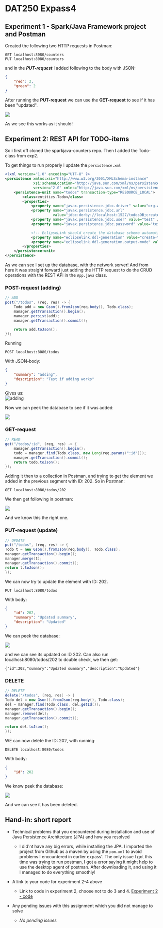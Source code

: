 # DAT250 Expass4

## Experiment 1 - Spark/Java Framework project and Postman

Created the following two HTTP requests in Postman:

```HTTP
GET localhost:8080/counters
PUT localhost:8080/counters
```
and in the ***PUT-request*** I added following to the body with JSON: 

```JSON
{
    "red": 3,
    "green": 2
}
```

After running the **PUT-request** we can use the **GET-request** to see if it has been "updated". 

![](img/Postman.PNG)

As we see this works as it should! 

## Experiment 2: REST API for TODO-items
So i first off cloned the sparkjava-counters repo. Then I added the Todo-class from exp2. 

To get things to run properly I update the ```persistence.xml```

```xml
<?xml version="1.0" encoding="UTF-8" ?>
<persistence xmlns:xsi="http://www.w3.org/2001/XMLSchema-instance"
             xsi:schemaLocation="http://java.sun.com/xml/ns/persistence http://java.sun.com/xml/ns/persistence/persistence_2_0.xsd"
             version="2.0" xmlns="http://java.sun.com/xml/ns/persistence">
    <persistence-unit name="todos" transaction-type="RESOURCE_LOCAL">
        <class>entities.Todo</class>
        <properties>
            <property name="javax.persistence.jdbc.driver" value="org.apache.derby.jdbc.ClientDriver" />
            <property name="javax.persistence.jdbc.url"
                      value="jdbc:derby://localhost:1527/todosDB;create=true;"/>
            <property name="javax.persistence.jdbc.user" value="test" />
            <property name="javax.persistence.jdbc.password" value="test" />

            <!-- EclipseLink should create the database schema automatically -->
            <property name="eclipselink.ddl-generation" value="create-tables" />
            <property name="eclipselink.ddl-generation.output-mode" value="database" />
        </properties>
    </persistence-unit>
</persistence>
```

As we can see I set up the database, with the network server! And from here it was straight forward just adding the HTTP request to do the CRUD operations with the REST API in the ```App.java``` class.

### POST-request (adding)
```java
// ADD
post("/todos", (req, res) -> {
	Todo add = new Gson().fromJson(req.body(), Todo.class);
	manager.getTransaction().begin();
	manager.persist(add);
	manager.getTransaction().commit();

	return add.toJson();
});
```
Running 
```
POST localhost:8080/todos
```

With JSON-body:

```json
{
    "summary": "adding",
    "description": "Test if adding works"
}
```

Gives us:  
![adding](img/add.PNG)

Now we can peek the database to see if it was added: 

![](img/addDB.PNG)


### GET-request 
```java
// READ
get("/todos/:id", (req, res) -> {
	manager.getTransaction().begin();
	todo = manager.find(Todo.class, new Long(req.params(":id")));
	manager.getTransaction().commit();
	return todo.toJson();
});
```

Adding it then to a collection in Postman, and trying to get the element we added in the previous segment with ID: 202. So in Postman: 

```
GET localhost:8080/todos/202
```
We then get following in postman:

![](img/get.PNG)

And we know this the right one. 

### PUT-request (update)

```java
// UPDATE
put("/todos", (req, res) -> {
Todo t = new Gson().fromJson(req.body(), Todo.class);
manager.getTransaction().begin();
manager.merge(t);
manager.getTransaction().commit();
return t.toJson();
});
```
We can now try to update the element with ID: 202.

```
PUT localhost:8080/todos
```

With body:

```json
{
    "id": 202,
    "summary": "Updated summary",
    "description": "Updated"
}
```

We can peek the database: 

![](img/updatedDB.PNG)

and we can see its updated on ID 202. Can also run localhost:8080/todos/202 to double check, we then get: 

```
{"id":202,"summary":"Updated summary","description":"Updated"}
```

### DELETE 

```java
// DELETE
delete("/todos", (req, res) -> {
Todo del = new Gson().fromJson(req.body(), Todo.class);
del = manager.find(Todo.class, del.getId());
manager.getTransaction().begin();
manager.remove(del);
manager.getTransaction().commit();

return del.toJson();
});
```

WE can now delete the ID: 202, with running:

```
DELETE localhost:8080/todos
```

With body: 

```json
{
    "id": 202
}
```

We know peek the database: 

![](img/deleteDB.PNG)

And we can see it has been deleted. 

## Hand-in: short report
* Technical problems that you encountered during installation and use of Java Persistence Architecture (JPA) and how you resolved

    *   I did'nt have any big errors, while installing the JPA. I imported the project from Github as a maven by using the ```pom.xml``` to avoid problems I encountered in earlier expass'. The only issue I got this time was trying to run postman, I got a error saying it might help to use the desktop agent of postman. After downloading it, and using it I managed to do everything smoothly! 



* A link to your code for experiment 2-4 above

    * Link to code in experiment 2, choose not to do 3 and 4. [Experiment 2 - code](https://github.com/ImGoze/DAT250H20/tree/master/expass4/dat250-sparkjava-counter/counters/counters)

* Any pending issues with this assignment which you did not manage to solve

    * *No pending issues*
